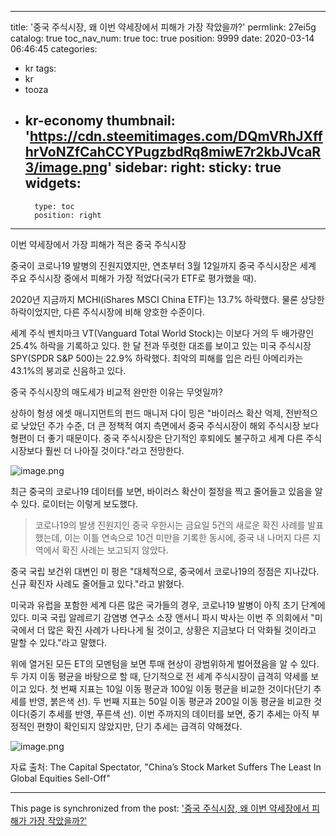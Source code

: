 
---
title: '중국 주식시장, 왜 이번 약세장에서 피해가 가장 작았을까?'
permlink: 27ei5g
catalog: true
toc_nav_num: true
toc: true
position: 9999
date: 2020-03-14 06:46:45
categories:
- kr
tags:
- kr
- tooza
- kr-economy
thumbnail: 'https://cdn.steemitimages.com/DQmVRhJXffhrVoNZfCahCCYPugzbdRq8miwE7r2kbJVcaR3/image.png'
sidebar:
    right:
        sticky: true
widgets:
    -
        type: toc
        position: right
---


이번 약세장에서 가장 피해가 적은 중국 주식시장


중국이 코로나19 발병의 진원지였지만, 연초부터 3월 12일까지 중국 주식시장은 세계 주요 주식시장 중에서 피해가 가장 적었다(국가 ETF로 평가했을 때).


2020년 지금까지 MCHI(iShares MSCI China ETF)는 13.7% 하락했다. 물론 상당한 하락이었지만, 다른 주식시장에 비해 양호한 수준이다.


세계 주식 벤치마크 VT(Vanguard Total World Stock)는 이보다 거의 두 배가량인 25.4% 하락을 기록하고 있다. 한 달 전과 뚜렷한 대조를 보이고 있는 미국 주식시장 SPY(SPDR S&P 500)는 22.9% 하락했다. 최악의 피해를 입은 라틴 아메리카는 43.1%의 붕괴로 신음하고 있다.


중국 주식시장의 매도세가 비교적 완만한 이유는 무엇일까?


상하이 헝셩 에셋 매니지먼트의 펀드 매니저 다이 밍은 "바이러스 확산 억제, 전반적으로 낮았던 주가 수준, 더 큰 정책적 여지 측면에서 중국 주식시장이 해외 주식시장 보다 형편이 더 좋기 때문이다. 중국 주식시장은 단기적인 후퇴에도 불구하고 세계 다른 주식시장보다 훨씬 더 나아질 것이다."라고 전망한다.



![image.png](https://cdn.steemitimages.com/DQmVRhJXffhrVoNZfCahCCYPugzbdRq8miwE7r2kbJVcaR3/image.png)



최근 중국의 코로나19 데이터를 보면, 바이러스 확산이 절정을 찍고 줄어들고 있음을 알 수 있다. 로이터는 이렇게 보도했다.


>코로나19의 발생 진원지인 중국 우한시는 금요일 5건의 새로운 확진 사례를 발표했는데, 이는 이틀 연속으로 10건 미만을 기록한 동시에, 중국 내 나머지 다른 지역에서 확진 사례는 보고되지 않았다.


중국 국립 보건위 대변인 미 펑은 "대체적으로, 중국에서 코로나19의 정점은 지나갔다. 신규 확진자 사례도 줄어들고 있다."라고 밝혔다.


미국과 유럽을 포함한 세계 다른 많은 국가들의 경우, 코로나19 발병이 아직 초기 단계에 있다. 미국 국립 알레르기 감염병 연구소 소장 앤서니 파시 박사는 이번 주 의회에서 "미국에서 더 많은 확진 사례가 나타나게 될 것이고, 상황은 지금보다 더 악화될 것이라고 말할 수 있다."라고 말했다.


위에 열거된 모든 ET의 모멘텀을 보면 투매 현상이 광범위하게 벌어졌음을 알 수 있다. 두 가지 이동 평균을 바탕으로 할 때, 단기적으로 전 세계 주식시장이 급격히 약세를 보이고 있다. 첫 번째 지표는 10일 이동 평균과 100일 이동 평균을 비교한 것이다(단기 추세를 반영, 붉은색 선). 두 번째 지표는 50일 이동 평균과 200일 이동 평균을 비교한 것이다(중기 추세를 반영, 푸른색 선). 이번 주까지의 데이터를 보면, 중기 추세는 아직 부정적인 편향이 확인되지 않았지만, 단기 추세는 급격히 약해졌다.



![image.png](https://cdn.steemitimages.com/DQmYBXmpBjqr2JpXtdoC9uj3pieRHBeMKwigADJzxu4e1rr/image.png)



자료 출처: The Capital Spectator, "China’s Stock Market Suffers The Least In Global Equities Sell-Off"

- - -

This page is synchronized from the post: ['중국 주식시장, 왜 이번 약세장에서 피해가 가장 작았을까?'](https://steemit.com/@pius.pius/27ei5g)

